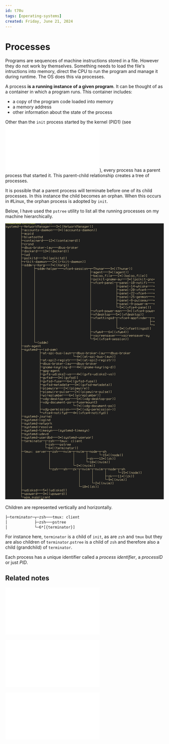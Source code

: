 ```yaml
---
id: t70u
tags: [operating-systems]
created: Friday, June 21, 2024
---
```


# Processes

Programs are sequences of machine instructions stored in a file. However they do
not work by themselves. Something needs to load the file's intructions into
memory, direct the CPU to run the program and manage it during runtime. The OS
does this via processes.

A process **is a running instance of a given program**. It can be thought of as
a container in which a program runs. This container includes:

- a copy of the program code loaded into memory
- a memory address
- other information about the state of the process

Other than the `init` process started by the kernel (PID1) (see
![systemd](systemd.md)), every process has a parent process that started it.
This parent-child relationship creates a tree of processes.

It is possible that a parent process will terminate before one of its child
processes. In this instance the child becomes an orphan. When this occurs in
#Linux, the orphan process is adopted by `init`.

Below, I have used the `pstree` utility to list all the running processes on my
machine hierarchically.

![diagram of `pstree` output](static/ps-tree.png)

Children are represented vertically and horizontally.

```
├─terminator─┬─zsh───tmux: client
│            ├─zsh───pstree
│            └─6*[{terminator}]

```

For instance here, `terminator` is a child of `init`, as are `zsh` and `tmux`
but they are also children of `terminator`.`pstree` is a child of `zsh` and
therefore also a child (grandchild) of `terminator`.

Each process has a unique identifier called a _process identifier_, a
_processID_ or just _PID_.

## Related notes

![systemd](systemd.md)

![ps](ps.md)

![Monitoring processes and resources](Monitoring_processes_and_resources.md)
